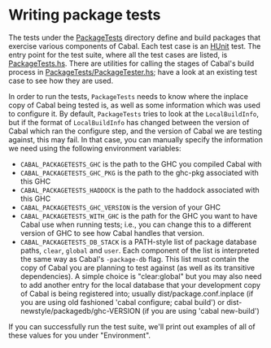 Writing package tests
=====================

The tests under the [PackageTests] directory define and build packages
that exercise various components of Cabal. Each test case is an [HUnit]
test. The entry point for the test suite, where all the test cases are
listed, is [PackageTests.hs]. There are utilities for calling the stages
of Cabal's build process in [PackageTests/PackageTester.hs]; have a look
at an existing test case to see how they are used.

In order to run the tests, `PackageTests` needs to know where the inplace
copy of Cabal being tested is, as well as some information which was
used to configure it.  By default, `PackageTests` tries to look at the
`LocalBuildInfo`, but if the format of `LocalBuildInfo` has changed
between the version of Cabal which ran the configure step, and the
version of Cabal we are testing against, this may fail.  In that
case, you can manually specify the information we need using
the following environment variables:

* `CABAL_PACKAGETESTS_GHC` is the path to the GHC you compiled Cabal with
* `CABAL_PACKAGETESTS_GHC_PKG` is the path to the ghc-pkg associated with this GHC
* `CABAL_PACKAGETESTS_HADDOCK` is the path to the haddock associated with this GHC
* `CABAL_PACKAGETESTS_GHC_VERSION` is the version of your GHC
* `CABAL_PACKAGETESTS_WITH_GHC` is the path for the GHC you want to have
  Cabal use when running tests; i.e., you can change this to a different
  version of GHC to see how Cabal handles that version.
* `CABAL_PACKAGETESTS_DB_STACK` is a PATH-style list of package database paths,
  `clear`, `global` and `user`.  Each component of the list is
  interpreted the same way as Cabal's `-package-db` flag.  This list
  must contain the copy of Cabal you are planning to test against
  (as well as its transitive dependencies).  A simple choice
  is "clear:global" but you may also need to add another entry
  for the local database that your development copy of Cabal
  is being registered into; usually dist/package.conf.inplace
  (if you are using old fashioned 'cabal configure; cabal build')
  or dist-newstyle/packagedb/ghc-VERSION (if you are using
  'cabal new-build')

If you can successfully run the test suite, we'll print out examples
of all of these values for you under "Environment".

[PackageTests]: PackageTests
[HUnit]: http://hackage.haskell.org/package/HUnit
[PackageTests.hs]: PackageTests.hs
[PackageTests/PackageTester.hs]: PackageTests/PackageTester.hs
[detailed]: ../Distribution/TestSuite.hs
[PackageTests/BuildTestSuiteDetailedV09/Check.hs]: PackageTests/BuildTestSuiteDetailedV09/Check.hs
